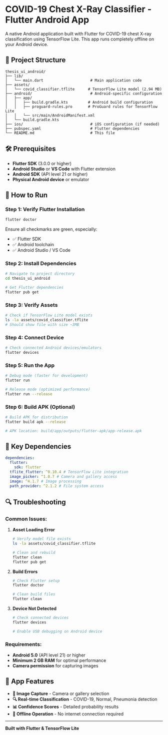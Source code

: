 # COVID-19 Chest X-Ray Classifier - Flutter Android App

A native Android application built with Flutter for COVID-19 chest X-ray classification using TensorFlow Lite. This app runs completely offline on your Android device.

## 📁 Project Structure

```
thesis_ui_android/
├── lib/
│   └── main.dart                     # Main application code
├── assets/
│   └── covid_classifier.tflite      # TensorFlow Lite model (2.94 MB)
├── android/                          # Android-specific configuration
│   ├── app/
│   │   ├── build.gradle.kts         # Android build configuration
│   │   ├── proguard-rules.pro       # ProGuard rules for TensorFlow Lite
│   │   └── src/main/AndroidManifest.xml
│   └── build.gradle.kts
├── ios/                              # iOS configuration (if needed)
├── pubspec.yaml                      # Flutter dependencies
└── README.md                         # This file
```

## 🛠️ Prerequisites

- **Flutter SDK** (3.0.0 or higher)
- **Android Studio** or **VS Code** with Flutter extension
- **Android SDK** (API level 21 or higher)
- **Physical Android device** or emulator

## 🚀 How to Run

### Step 1: Verify Flutter Installation

```bash
flutter doctor
```

Ensure all checkmarks are green, especially:

- ✅ Flutter SDK
- ✅ Android toolchain
- ✅ Android Studio / VS Code

### Step 2: Install Dependencies

```bash
# Navigate to project directory
cd thesis_ui_android

# Get Flutter dependencies
flutter pub get
```

### Step 3: Verify Assets

```bash
# Check if TensorFlow Lite model exists
ls -la assets/covid_classifier.tflite
# Should show file with size ~3MB
```

### Step 4: Connect Device

```bash
# Check connected Android devices/emulators
flutter devices
```

### Step 5: Run the App

```bash
# Debug mode (faster for development)
flutter run

# Release mode (optimized performance)
flutter run --release
```

### Step 6: Build APK (Optional)

```bash
# Build APK for distribution
flutter build apk --release

# APK location: build/app/outputs/flutter-apk/app-release.apk
```

## 🔧 Key Dependencies

```yaml
dependencies:
  flutter:
    sdk: flutter
  tflite_flutter: ^0.10.4 # TensorFlow Lite integration
  image_picker: ^1.0.7 # Camera and gallery access
  image: ^4.1.7 # Image processing
  path_provider: ^2.1.2 # File system access
```

## 🔍 Troubleshooting

### Common Issues:

1. **Asset Loading Error**

   ```bash
   # Verify model file exists
   ls -la assets/covid_classifier.tflite

   # Clean and rebuild
   flutter clean
   flutter pub get
   ```

2. **Build Errors**

   ```bash
   # Check Flutter setup
   flutter doctor

   # Clean build files
   flutter clean
   ```

3. **Device Not Detected**

   ```bash
   # Check connected devices
   flutter devices

   # Enable USB debugging on Android device
   ```

### Requirements:

- **Android 5.0** (API level 21) or higher
- **Minimum 2 GB RAM** for optimal performance
- **Camera permission** for capturing images

## 📱 App Features

- **📸 Image Capture** - Camera or gallery selection
- **🔍 Real-time Classification** - COVID-19, Normal, Pneumonia detection
- **📊 Confidence Scores** - Detailed probability results
- **🚀 Offline Operation** - No internet connection required

---

**Built with Flutter & TensorFlow Lite**
